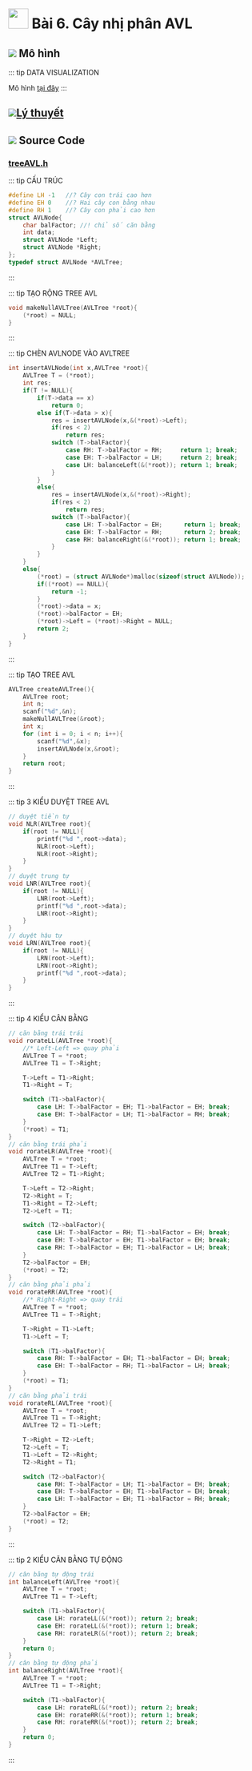 # <img src="https://raw.githubusercontent.com/Zenfection/Image/master/2020/12/16-23-18-13-icons8-tree_structure.png" width="40"> Bài 6. Cây nhị phân AVL

## <img src="https://raw.githubusercontent.com/Zenfection/Image/master/2021/05/08-10-31-59-icons8_handle_with_care_35px.png"> Mô hình 

::: tip DATA VISUALIZATION

Mô hình [tại đây](https://www.cs.usfca.edu/~galles/visualization/AVLtree.html)
:::
## <img src="https://raw.githubusercontent.com/Zenfection/Image/master/2021/05/08-10-30-52-icons8_concept_30px.png">[Lý thuyết](https://vietjack.com/cau-truc-du-lieu-va-giai-thuat/giai-thuat-cay-avl.jsp)

## <img src="https://raw.githubusercontent.com/Zenfection/Image/master/2021/05/08-10-24-29-icons8_google_code_30px.png"> Source Code

### [treeAVL.h](https://github.com/Zenfection/zenctu/blob/main/docs/cosonganh/CT177-Cau_truc_du_lieu/Source/AVL/treeAVL.h)

::: tip CẤU TRÚC 

```c
#define LH -1   //? Cây con trái cao hơn
#define EH 0    //? Hai cây con bằng nhau
#define RH 1    //? Cây con phải cao hơn
struct AVLNode{
    char balFactor; //! chỉ số căn bằng
    int data;
    struct AVLNode *Left;
    struct AVLNode *Right;
};
typedef struct AVLNode *AVLTree;
```
:::

::: tip TẠO RỘNG TREE AVL

```c
void makeNullAVLTree(AVLTree *root){
    (*root) = NULL;
}
```
:::

::: tip CHÈN AVLNODE VÀO AVLTREE

```c
int insertAVLNode(int x,AVLTree *root){
    AVLTree T = (*root);
    int res;
    if(T != NULL){
        if(T->data == x)
            return 0;
        else if(T->data > x){
            res = insertAVLNode(x,&(*root)->Left);
            if(res < 2)
                return res;
            switch (T->balFactor){
                case RH: T->balFactor = RH;     return 1; break;
                case EH: T->balFactor = LH;     return 2; break;
                case LH: balanceLeft(&(*root)); return 1; break;
            }
        }
        else{
            res = insertAVLNode(x,&(*root)->Right);
            if(res < 2)
                return res;
            switch (T->balFactor){
                case LH: T->balFactor = EH;      return 1; break;
                case EH: T->balFactor = RH;      return 2; break;
                case RH: balanceRight(&(*root)); return 1; break;
            }
        }
    }
    else{
        (*root) = (struct AVLNode*)malloc(sizeof(struct AVLNode));
        if((*root) == NULL){
            return -1;
        }
        (*root)->data = x;
        (*root)->balFactor = EH;
        (*root)->Left = (*root)->Right = NULL;
        return 2;
    }
}
```
:::

::: tip TẠO TREE AVL

```c
AVLTree createAVLTree(){
    AVLTree root;
    int n;
    scanf("%d",&n);
    makeNullAVLTree(&root);
    int x;
    for (int i = 0; i < n; i++){
        scanf("%d",&x);
        insertAVLNode(x,&root);
    }
    return root;
}
```
:::

::: tip 3 KIỂU DUYỆT TREE AVL

```c
// duyệt tiền tự
void NLR(AVLTree root){
    if(root != NULL){
        printf("%d ",root->data);
        NLR(root->Left);
        NLR(root->Right);
    }
}
// duyệt trung tự
void LNR(AVLTree root){
    if(root != NULL){
        LNR(root->Left);
        printf("%d ",root->data);
        LNR(root->Right);
    }
}
// duyệt hậu tự
void LRN(AVLTree root){
    if(root != NULL){
        LRN(root->Left);
        LRN(root->Right);
        printf("%d ",root->data);
    }
}
```
:::

::: tip 4 KIỂU CÂN BẰNG

```c
// căn bằng trái trái
void rorateLL(AVLTree *root){
    //* Left-Left => quay phải
    AVLTree T = *root;
    AVLTree T1 = T->Right;

    T->Left = T1->Right;
    T1->Right = T;

    switch (T1->balFactor){
        case LH: T->balFactor = EH; T1->balFactor = EH; break;
        case EH: T->balFactor = LH; T1->balFactor = RH; break;
    }
    (*root) = T1;
}
// căn bằng trái phải
void rorateLR(AVLTree *root){
    AVLTree T = *root;
    AVLTree T1 = T->Left;
    AVLTree T2 = T1->Right;

    T->Left = T2->Right;
    T2->Right = T;
    T1->Right = T2->Left;
    T2->Left = T1;

    switch (T2->balFactor){
        case LH: T->balFactor = RH; T1->balFactor = EH; break;
        case EH: T->balFactor = EH; T1->balFactor = EH; break;
        case RH: T->balFactor = EH; T1->balFactor = LH; break;
    }
    T2->balFactor = EH;
    (*root) = T2;
}
// căn bằng phải phải
void rorateRR(AVLTree *root){
    //* Right-Right => quay trái
    AVLTree T = *root;
    AVLTree T1 = T->Right;

    T->Right = T1->Left;
    T1->Left = T;

    switch (T1->balFactor){
        case RH: T->balFactor = EH; T1->balFactor = EH; break;
        case EH: T->balFactor = RH; T1->balFactor = LH; break;
    }
    (*root) = T1;
}
// căn bằng phải trái
void rorateRL(AVLTree *root){
    AVLTree T = *root;
    AVLTree T1 = T->Right;
    AVLTree T2 = T1->Left;

    T->Right = T2->Left;
    T2->Left = T;
    T1->Left = T2->Right;
    T2->Right = T1;

    switch (T2->balFactor){
        case RH: T->balFactor = LH; T1->balFactor = EH; break;
        case EH: T->balFactor = EH; T1->balFactor = EH; break;
        case LH: T->balFactor = EH; T1->balFactor = RH; break;
    }
    T2->balFactor = EH;
    (*root) = T2;
}
```
:::

::: tip 2 KIỂU CĂN BẰNG TỰ ĐỘNG

```c
// cân bằng tự động trái
int balanceLeft(AVLTree *root){
    AVLTree T = *root;
    AVLTree T1 = T->Left;

    switch (T1->balFactor){
        case LH: rorateLL(&(*root)); return 2; break;
        case EH: rorateLL(&(*root)); return 1; break;
        case RH: rorateLR(&(*root)); return 2; break;
    }
    return 0;
}
// cân bằng tự động phải
int balanceRight(AVLTree *root){
    AVLTree T = *root;
    AVLTree T1 = T->Right;

    switch (T1->balFactor){
        case LH: rorateRL(&(*root)); return 2; break;
        case EH: rorateRR(&(*root)); return 1; break;
        case RH: rorateRR(&(*root)); return 2; break;
    }
    return 0;
}
```
:::

<comment/>
